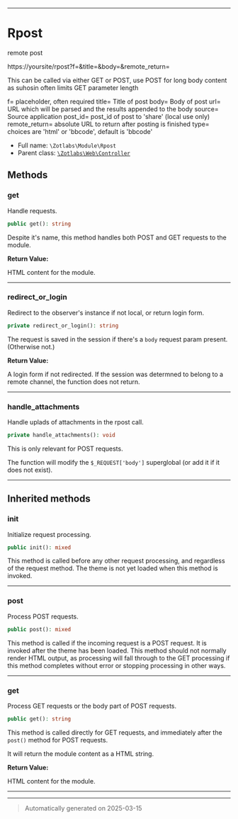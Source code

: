 ***

# Rpost

remote post

https://yoursite/rpost?f=&title=&body=&remote_return=

This can be called via either GET or POST, use POST for long body content as suhosin often limits GET parameter length

f= placeholder, often required
title= Title of post
body= Body of post
url= URL which will be parsed and the results appended to the body
source= Source application
post_id= post_id of post to 'share' (local use only)
remote_return= absolute URL to return after posting is finished
type= choices are 'html' or 'bbcode', default is 'bbcode'

* Full name: `\Zotlabs\Module\Rpost`
* Parent class: [`\Zotlabs\Web\Controller`](../Web/Controller.md)




## Methods


### get

Handle requests.

```php
public get(): string
```

Despite it's name, this method handles both POST and GET requests
to the module.







**Return Value:**

HTML content for the module.




***

### redirect_or_login

Redirect to the observer's instance if not local, or return login form.

```php
private redirect_or_login(): string
```

The request is saved in the session if there's a `body` request
param present. (Otherwise not.)







**Return Value:**

A login form if not redirected. If the session was
determned to belong to a remote channel, the function does not
return.




***

### handle_attachments

Handle uplads of attachments in the rpost call.

```php
private handle_attachments(): void
```

This is only relevant for POST requests.

The function will modify the `$_REQUEST['body']` superglobal
(or add it if it does not exist).










***


## Inherited methods


### init

Initialize request processing.

```php
public init(): mixed
```

This method is called before any other request processing, and
regardless of the request method. The theme is not yet loaded when
this method is invoked.










***

### post

Process POST requests.

```php
public post(): mixed
```

This method is called if the incoming request is a POST request. It is
invoked after the theme has been loaded. This method should not normally
render HTML output, as processing will fall through to the GET processing
if this method completes without error or stopping processing in other
ways.










***

### get

Process GET requests or the body part of POST requests.

```php
public get(): string
```

This method is called directly for GET requests, and immediately after the
`post()` method for POST requests.

It will return the module content as a HTML string.







**Return Value:**

HTML content for the module.




***


***
> Automatically generated on 2025-03-15
